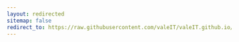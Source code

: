 ```yaml
---
layout: redirected
sitemap: false
redirect_to: https://raw.githubusercontent.com/valeIT/valeIT.github.io/master/work/cv/files/CV_Valentino_Urbano.pdf
---
```

